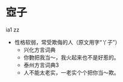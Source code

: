# 㝞子
ia1 zz
+ 性格软弱，常受欺侮的人（原文用字“丫子”）
  * 兴化方言词典
  - 你覅把我当～，我火起来也不是好惹的。
  * 泰州方言词典3
  - 人不能太老实，一老实个个把你当～欺。
